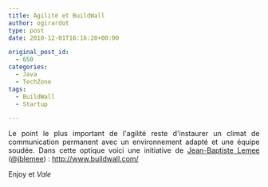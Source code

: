 ```yaml
---
title: Agilité et BuildWall
author: ogirardot
type: post
date: 2010-12-01T16:16:28+00:00

original_post_id:
  - 650
categories:
  - Java
  - TechZone
tags:
  - BuildWall
  - Startup

---
```

<!--more-->
<p style="text-align:justify;">
  Le point le plus important de l'agilité reste d'instaurer un climat de communication permanent avec un environnement adapté et une équipe soudée. Dans cette optique voici une initiative de <a href="http://www.java-freelance.fr/web/il-etait-une-fois-un-reve" target="_blank">Jean-Baptiste Lemee</a> (<a href="http://twitter.com/#!/jblemee" target="_blank">@jblemee</a>) : <a href="http://www.buildwall.com/" target="_blank">http://www.buildwall.com/</a>
</p>

<p style="text-align:justify;">
  <p style="text-align:justify;">
    Enjoy et <em>Vale</em>
  </p>